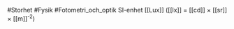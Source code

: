 #Storhet #Fysik #Fotometri_och_optik
SI-enhet [[Lux]] ([[lx]] = [[cd]] × [[sr]] × [[m]]<sup>-2</sup>)
